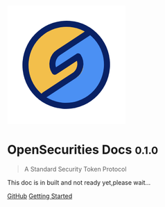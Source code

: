 ![logo](img/icon.jpg)

# OpenSecurities Docs <small>0.1.0</small>

> A Standard Security Token Protocol

This doc is in built and not ready yet,please wait...

[GitHub](https://github.com/opensecurities-ose/ose-core.git)
[Getting Started](README)

<!-- ![color](#f0f0f0) -->

